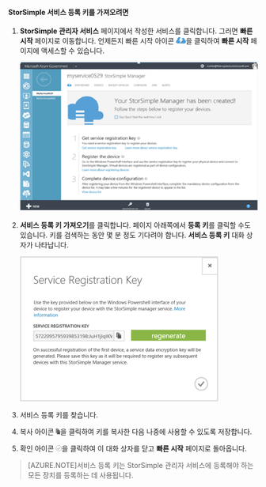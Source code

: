 #### StorSimple 서비스 등록 키를 가져오려면

1. **StorSimple 관리자 서비스** 페이지에서 작성한 서비스를 클릭합니다. 그러면 **빠른 시작** 페이지로 이동합니다. 언제든지 빠른 시작 아이콘 ![StorSimple 빠른 시작 아이콘](./media/storsimple-get-service-registration-key-gov/HCS_QuickStartIcon-include.png)을 클릭하여 **빠른 시작** 페이지에 액세스할 수 있습니다.

     ![StorSimple 빠른 시작 페이지](./media/storsimple-get-service-registration-key-gov/HCS_ServiceQuickStart-gov-include.png)

2. **서비스 등록 키 가져오기**를 클릭합니다. 페이지 아래쪽에서 **등록 키**를 클릭할 수도 있습니다. 키를 검색하는 동안 몇 분 정도 기다려야 합니다. **서비스 등록 키** 대화 상자가 나타납니다.

     ![서비스 등록 키 대화 상자](./media/storsimple-get-service-registration-key-gov/HCS_ServiceRegistrationKey-gov-include.png)

3. 서비스 등록 키를 찾습니다.

4. 복사 아이콘 ![StorSimple 복사 아이콘](./media/storsimple-get-service-registration-key-gov/HCS_CopyIcon-include.png)을 클릭하여 키를 복사한 다음 나중에 사용할 수 있도록 저장합니다.

5. 확인 아이콘 ![StorSimple 확인 아이콘](./media/storsimple-get-service-registration-key-gov/HCS_CheckIcon-include.png)을 클릭하여 이 대화 상자를 닫고 **빠른 시작** 페이지로 돌아옵니다.

> [AZURE.NOTE]서비스 등록 키는 StorSimple 관리자 서비스에 등록해야 하는 모든 장치를 등록하는 데 사용됩니다.

 

<!---HONumber=August15_HO8-->